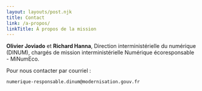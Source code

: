 ```yaml
---
layout: layouts/post.njk
title: Contact
link: /a-propos/
linkTitle: À propos de la mission
---
```


**Olivier Joviado** et **Richard Hanna**, Direction interministérielle du numérique (DINUM), chargés de mission interministérielle Numérique écoresponsable - MiNumEco.

Pour nous contacter par courriel :

`numerique-responsable.dinum@modernisation.gouv.fr`
